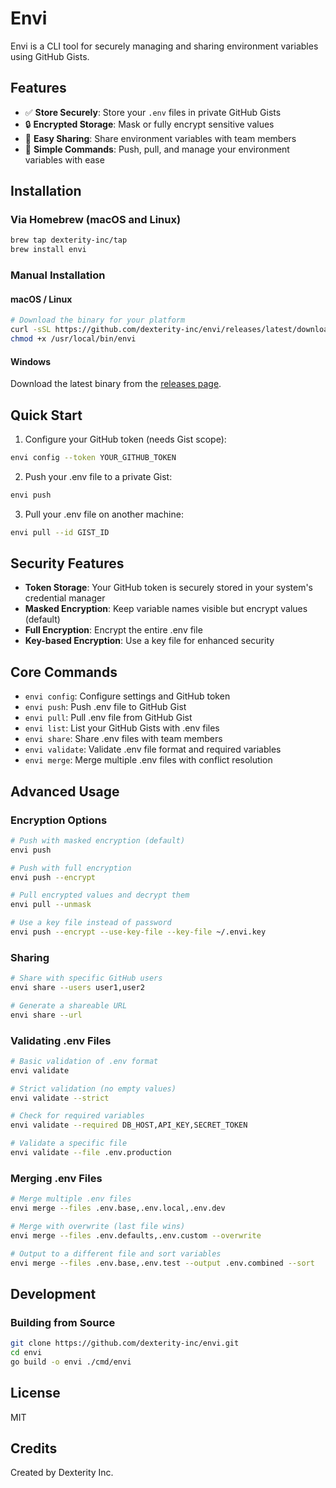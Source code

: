 # Envi

Envi is a CLI tool for securely managing and sharing environment variables using GitHub Gists.

## Features

- ✅ **Store Securely**: Store your `.env` files in private GitHub Gists
- 🔒 **Encrypted Storage**: Mask or fully encrypt sensitive values
- 🔄 **Easy Sharing**: Share environment variables with team members
- 🚀 **Simple Commands**: Push, pull, and manage your environment variables with ease

## Installation

### Via Homebrew (macOS and Linux)

```bash
brew tap dexterity-inc/tap
brew install envi
```

### Manual Installation

#### macOS / Linux

```bash
# Download the binary for your platform
curl -sSL https://github.com/dexterity-inc/envi/releases/latest/download/envi-$(uname -s)-$(uname -m) -o /usr/local/bin/envi
chmod +x /usr/local/bin/envi
```

#### Windows

Download the latest binary from the [releases page](https://github.com/dexterity-inc/envi/releases).

## Quick Start

1. Configure your GitHub token (needs Gist scope):

```bash
envi config --token YOUR_GITHUB_TOKEN
```

2. Push your .env file to a private Gist:

```bash
envi push
```

3. Pull your .env file on another machine:

```bash
envi pull --id GIST_ID
```

## Security Features

- **Token Storage**: Your GitHub token is securely stored in your system's credential manager
- **Masked Encryption**: Keep variable names visible but encrypt values (default)
- **Full Encryption**: Encrypt the entire .env file
- **Key-based Encryption**: Use a key file for enhanced security

## Core Commands

- `envi config`: Configure settings and GitHub token
- `envi push`: Push .env file to GitHub Gist
- `envi pull`: Pull .env file from GitHub Gist
- `envi list`: List your GitHub Gists with .env files
- `envi share`: Share .env files with team members
- `envi validate`: Validate .env file format and required variables
- `envi merge`: Merge multiple .env files with conflict resolution

## Advanced Usage

### Encryption Options

```bash
# Push with masked encryption (default)
envi push

# Push with full encryption
envi push --encrypt

# Pull encrypted values and decrypt them
envi pull --unmask

# Use a key file instead of password
envi push --encrypt --use-key-file --key-file ~/.envi.key
```

### Sharing

```bash
# Share with specific GitHub users
envi share --users user1,user2

# Generate a shareable URL
envi share --url
```

### Validating .env Files

```bash
# Basic validation of .env format
envi validate

# Strict validation (no empty values)
envi validate --strict

# Check for required variables
envi validate --required DB_HOST,API_KEY,SECRET_TOKEN

# Validate a specific file
envi validate --file .env.production
```

### Merging .env Files

```bash
# Merge multiple .env files
envi merge --files .env.base,.env.local,.env.dev

# Merge with overwrite (last file wins)
envi merge --files .env.defaults,.env.custom --overwrite

# Output to a different file and sort variables
envi merge --files .env.base,.env.test --output .env.combined --sort
```

## Development

### Building from Source

```bash
git clone https://github.com/dexterity-inc/envi.git
cd envi
go build -o envi ./cmd/envi
```

## License

MIT

## Credits

Created by Dexterity Inc.
